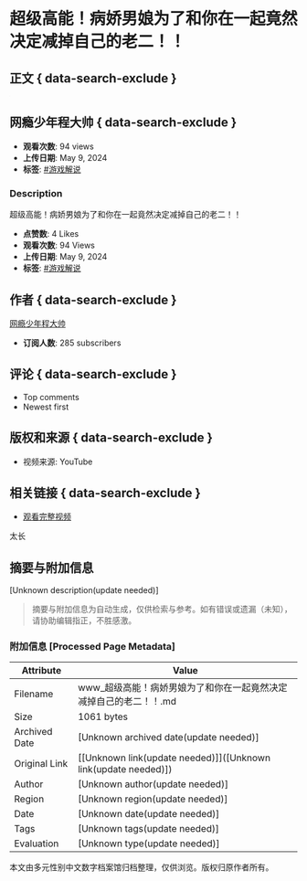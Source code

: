 # 超级高能！病娇男娘为了和你在一起竟然决定减掉自己的老二！！

## 正文 { data-search-exclude }


![Image](data:image/gif;base64,iVBORw0KGgoAAAANSUhEUgAAAAEAAAABCAQAAAC1HAwCAAAAC0lEQVR42mN8XA8AAksBZG7LpHYAAAAASUVORK5CYII=)

## 网瘾少年程大帅 { data-search-exclude }

- **观看次数**: 94 views
- **上传日期**: May 9, 2024
- **标签**: [#游戏解说](https://www.youtube.com/hashtag/%E6%B8%B8%E6%88%8F%E8%A7%A3%E8%AF%B4)

### Description

超级高能！病娇男娘为了和你在一起竟然决定减掉自己的老二！！

- **点赞数**: 4 Likes
- **观看次数**: 94 Views
- **上传日期**: May 9, 2024
- **标签**: [#游戏解说](https://www.youtube.com/hashtag/%E6%B8%B8%E6%88%8F%E8%A7%A3%E8%AF%B4)

## 作者 { data-search-exclude }

[网瘾少年程大帅](https://www.youtube.com/@chengdashuai)
- **订阅人数**: 285 subscribers

## 评论 { data-search-exclude }

- Top comments
- Newest first

## 版权和来源 { data-search-exclude }

- 视频来源: YouTube 

## 相关链接 { data-search-exclude }

- [观看完整视频](https://www.youtube.com/watch?v=IFvLorAL5-8)

太长
<!-- tcd_original_link https://www.youtube.com/watch?v=ZeThRfb8STQ -->


## 摘要与附加信息

<!-- tcd_abstract -->
[Unknown description(update needed)]
<!-- tcd_abstract_end -->

> 摘要与附加信息为自动生成，仅供检索与参考。如有错误或遗漏（未知），请协助编辑指正，不胜感激。

### 附加信息 [Processed Page Metadata]

| Attribute       | Value                                  |
|-----------------|----------------------------------------|
| Filename        | www_超级高能！病娇男娘为了和你在一起竟然决定减掉自己的老二！！.md                             |
| Size            | 1061 bytes                           |
| Archived Date   | [Unknown archived date(update needed)]                             |
| Original Link   | [[Unknown link(update needed)]]([Unknown link(update needed)])                       |
| Author          | [Unknown author(update needed)]                               |
| Region          | [Unknown region(update needed)]                               |
| Date            | [Unknown date(update needed)]                                 |
| Tags            | [Unknown tags(update needed)]                                 |
| Evaluation            | [Unknown type(update needed)]                                 |
<!-- tcd_table_end -->

本文由多元性别中文数字档案馆归档整理，仅供浏览。版权归原作者所有。
